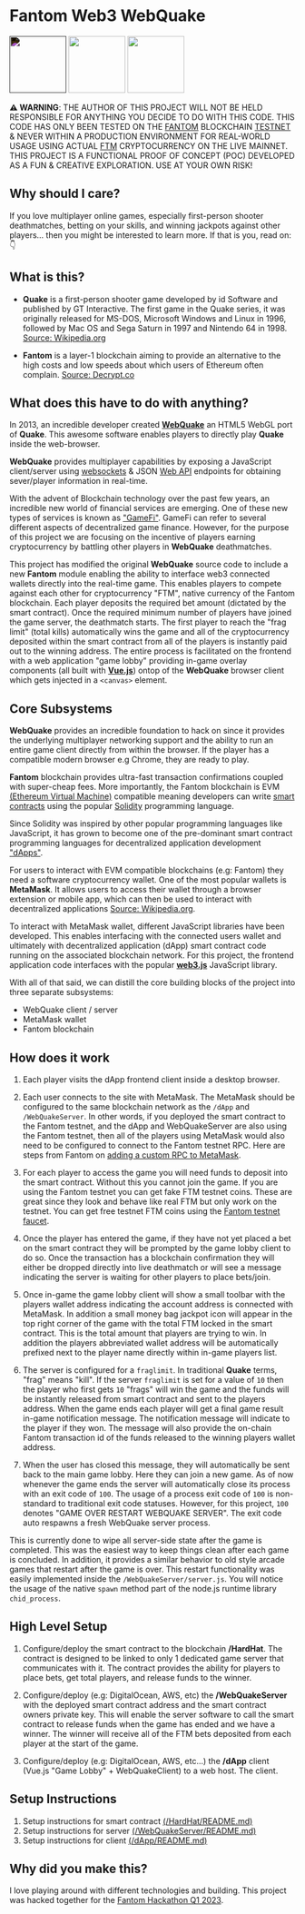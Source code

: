 # **Fantom Web3 WebQuake**

<img src="https://i.imgur.com/aSaV7Ps.png#gh-light-mode-only" width="100" style="filter:invert(1)" />
<img src="https://i.imgur.com/aSaV7Ps.png" width="100" />
<img src="https://i.imgur.com/OePHVR5.png" width="100" />

<br>

**⚠️ WARNING**: THE AUTHOR OF THIS PROJECT WILL NOT BE HELD RESPONSIBLE FOR ANYTHING YOU DECIDE TO DO WITH THIS CODE. THIS CODE HAS ONLY BEEN TESTED ON THE [FANTOM](https://fantom.foundation) BLOCKCHAIN [TESTNET](https://testnet.ftmscan.com) & NEVER WITHIN A PRODUCTION ENVIRONMENT FOR REAL-WORLD USAGE USING ACTUAL [FTM](https://coinmarketcap.com/currencies/fantom) CRYPTOCURRENCY ON THE LIVE MAINNET. THIS PROJECT IS A FUNCTIONAL PROOF OF CONCEPT (POC) DEVELOPED AS A FUN & CREATIVE EXPLORATION. USE AT YOUR OWN RISK!

## **Why should I care?**

If you love multiplayer online games, especially first-person shooter deathmatches, betting on your skills, and winning jackpots against other players... then you might be interested to learn more. If that is you, read on: 👇

## **What is this?**

- **Quake** is a first-person shooter game developed by id Software and published by GT Interactive. The first game in the Quake series, it was originally released for MS-DOS, Microsoft Windows and Linux in 1996, followed by Mac OS and Sega Saturn in 1997 and Nintendo 64 in 1998. [Source: Wikipedia.org](https://en.wikipedia.org/wiki/Quake_(video_game))

- **Fantom** is a layer-1 blockchain aiming to provide an alternative to the high costs and low speeds about which users of Ethereum often complain. [Source: Decrypt.co](https://decrypt.co/resources/what-is-fantom-the-fast-blockchain-taking-on-ethereum)

## **What does this have to do with anything?**

In 2013, an incredible developer created [**WebQuake**](https://github.com/Triang3l/WebQuake) an HTML5 WebGL port of **Quake**. This awesome software enables players to directly play **Quake** inside the web-browser.

**WebQuake** provides multiplayer capabilities by exposing a JavaScript client/server using [websockets](https://developer.mozilla.org/en-US/docs/Web/API/WebSockets_API) & JSON [Web API](https://en.wikipedia.org/wiki/Web_API) endpoints for obtaining sever/player information in real-time. 

With the advent of Blockchain technology over the past few years, an incredible new world of financial services are emerging. One of these new types of services is known as ["GameFi"](https://academy.binance.com/en/articles/what-is-gamefi-and-how-does-it-work). GameFi can refer to several different aspects of decentralized game finance. However, for the purpose of this project we are focusing on the incentive of players earning cryptocurrency by battling other players in **WebQuake** deathmatches.

This project has modified the original **WebQuake** source code to include a new **Fantom** module enabling the ability to interface web3 connected wallets directly into the real-time game. This enables players to compete against each other for cryptocurrency "FTM", native currency of the Fantom blockchain. Each player deposits the required bet amount (dictated by the smart contract). Once the required minimum number of players have joined the game server, the deathmatch starts. The first player to reach the "frag limit" (total kills) automatically wins the game and all of the cryptocurrency deposited within the smart contract from all of the players is instantly paid out to the winning address. The entire process is facilitated on the frontend with a web application "game lobby" providing in-game overlay components (all built with [**Vue.js**](https://vuejs.org)) ontop of the **WebQuake** browser client which gets injected in a `<canvas>` element.

## **Core Subsystems**

**WebQuake** provides an incredible foundation to hack on since it provides the underlying multiplayer networking support and the ability to run an entire game client directly from within the browser. If the player has a compatible modern browser e.g Chrome, they are ready to play.

**Fantom** blockchain provides ultra-fast transaction confirmations coupled with super-cheap fees. More importantly, the Fantom blockchain is EVM [(Ethereum Virtual Machine)](https://ethereum.org/en/developers/docs/evm/) compatible meaning developers can write [smart contracts](https://www.ibm.com/topics/smart-contracts) using the popular [Solidity](https://en.wikipedia.org/wiki/Solidity) programming language.

Since Solidity was inspired by other popular programming languages like JavaScript, it has grown to become one of the pre-dominant smart contract programming languages for decentralized application development ["dApps"](https://www.investopedia.com/terms/d/decentralized-applications-dapps.asp).

For users to interact with EVM compatible blockchains (e.g: Fantom) they need a software cryptocurrency wallet. One of the most popular wallets is **MetaMask**. It allows users to access their wallet through a browser extension or mobile app, which can then be used to interact with decentralized applications [Source: Wikipedia.org](https://en.wikipedia.org/wiki/MetaMask).

To interact with MetaMask wallet, different JavaScript libraries have been developed. This enables interfacing with the connected users wallet and ultimately with decentralized application (dApp) smart contract code running on the associated blockchain network. For this project, the frontend application code interfaces with the popular [**web3.js**](https://github.com/web3/web3.js) JavaScript library.

With all of that said, we can distill the core building blocks of the project into three separate subsystems:

- WebQuake client / server
- MetaMask wallet
- Fantom blockchain

## **How does it work**

1. Each player visits the dApp frontend client inside a desktop browser.

2. Each user connects to the site with MetaMask. The MetaMask should be configured to the same blockchain network as the `/dApp` and `/WebQuakeServer`. In other words, if you deployed the smart contract to the Fantom testnet, and the dApp and WebQuakeServer are also using the Fantom testnet, then all of the players using MetaMask would also need to be configured to connect to the Fantom testnet RPC. Here are steps from Fantom on [adding a custom RPC to MetaMask](https://docs.fantom.foundation/wallet/set-up-metamask-testnet).

3. For each player to access the game you will need funds to deposit into the smart contract. Without this you cannot join the game. If you are using the Fantom testnet you can get fake FTM testnet coins. These are great since they look and behave like real FTM but only work on the testnet. You can get free testnet FTM coins using the [Fantom testnet faucet](https://faucet.fantom.network/).

4. Once the player has entered the game, if they have not yet placed a bet on the smart contract they will be prompted by the game lobby client to do so. Once the transaction has a blockchain confirmation they will either be dropped directly into live deathmatch or will see a message indicating the server is waiting for other players to place bets/join.

5. Once in-game the game lobby client will show a small toolbar with the players wallet address indicating the account address is connected with MetaMask. In addition a small money bag jackpot icon will appear in the top right corner of the game with the total FTM locked in the smart contract. This is the total amount that players are trying to win. In addition the players abbreviated wallet address will be automatically prefixed next to the player name directly within in-game players list.

6. The server is configured for a `fraglimit`. In traditional **Quake** terms, "frag" means "kill". If the server `fraglimit` is set for a value of `10` then the player who first gets `10` "frags" will win the game and the funds will be instantly released from smart contract and sent to the players address. When the game ends each player will get a final game result in-game notification message. The notification message will indicate to the player if they won. The message will also provide the on-chain Fantom transaction id of the funds released to the winning players wallet address.

7. When the user has closed this message, they will automatically be sent back to the main game lobby. Here they can join a new game. As of now whenever the game ends the server will automatically close its process with an exit code of `100`. The usage of a process exit code of `100` is non-standard to traditional exit code statuses. However, for this project, `100` denotes "GAME OVER RESTART WEBQUAKE SERVER". The exit code auto respawns a fresh WebQuake server process. 

This is currently done to wipe all server-side state after the game is completed. This was the easiest way to keep things clean after each game is concluded. In addition, it provides a similar behavior to old style arcade games that restart after the game is over. This restart functionality was easily implemented inside the `/WebQuakeServer/server.js`. You will notice the usage of the native `spawn` method part of the node.js runtime library `chid_process`. 

## **High Level Setup**

1. Configure/deploy the smart contract to the blockchain **/HardHat**. The contract is designed to be linked to only 1 dedicated game server that communicates with it. The contract provides the ability for players to place bets, get total players, and release funds to the winner.

2. Configure/deploy (e.g: DigitalOcean, AWS, etc) the **/WebQuakeServer** with the deployed smart contract address and the smart contract owners private key. This will enable the server software to call the smart contract to release funds when the game has ended and we have a winner. The winner will receive all of the FTM bets deposited from each player at the start of the game. 

3. Configure/deploy (e.g: DigitalOcean, AWS, etc...) the **/dApp** client (Vue.js "Game Lobby" + WebQuakeClient) to a web host. The client.

## **Setup Instructions**

1. Setup instructions for smart contract [(/HardHat/README.md)](/HardHat/README.md)
2. Setup instructions for server [(/WebQuakeServer/README.md)](/WebQuakeServer/README.md)
3. Setup instructions for client [(/dApp/README.md)](/dApp/README.md)

## **Why did you make this?**

I love playing around with different technologies and building. This project was hacked together for the [Fantom Hackathon Q1 2023](https://fantomq12023.devpost.com/).
